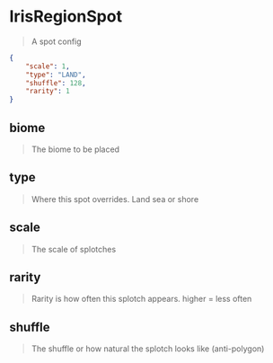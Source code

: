 # IrisRegionSpot
> A spot config
```json
{
    "scale": 1,
    "type": "LAND",
    "shuffle": 128,
    "rarity": 1
}
```

## biome
> The biome to be placed

## type
> Where this spot overrides. Land sea or shore

## scale
> The scale of splotches

## rarity
> Rarity is how often this splotch appears. higher = less often

## shuffle
> The shuffle or how natural the splotch looks like (anti-polygon)

